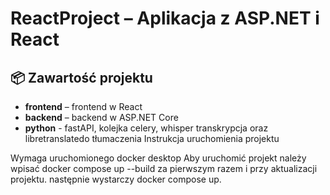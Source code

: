 # ReactProject – Aplikacja z ASP.NET i React

## 📦 Zawartość projektu

- **frontend** – frontend w React
- **backend** – backend w ASP.NET Core
- **python** - fastAPI, kolejka celery, whisper transkrypcja oraz libretranslatedo tłumaczenia
Instrukcja uruchomienia projektu


Wymaga uruchomionego docker desktop
Aby uruchomić projekt należy wpisać docker compose up --build za pierwszym razem i przy aktualizacji projektu.
następnie wystarczy docker compose up.
